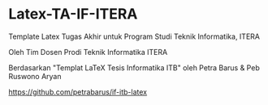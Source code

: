 # Latex-TA-IF-ITERA
Template Latex Tugas Akhir untuk Program Studi Teknik Informatika, ITERA

Oleh Tim Dosen Prodi Teknik Informatika ITERA

Berdasarkan "Templat LaTeX Tesis Informatika ITB" oleh Petra Barus & Peb Ruswono Aryan

https://github.com/petrabarus/if-itb-latex
